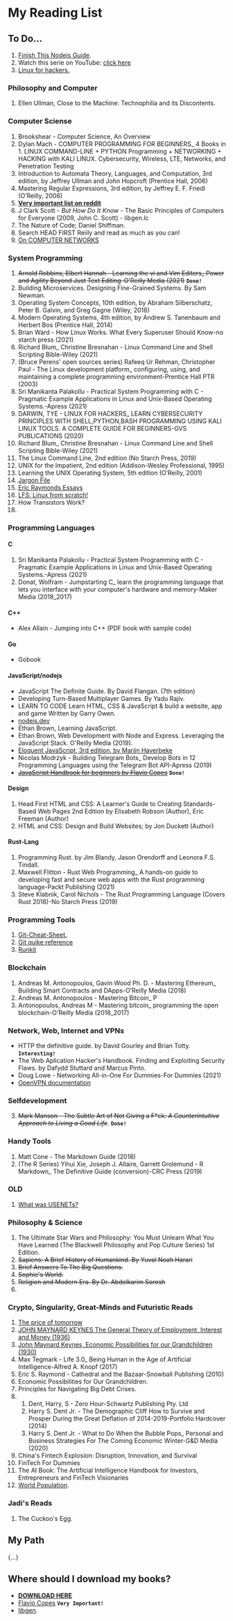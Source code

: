# My Reading List

## To Do...
1. [Finish This Nodejs Guide](https://nodejs.dev/learn/).
2. Watch this serie on YouTube: [click here](https://www.youtube.com/watch?v=ctH-a-1eUME&list=PLhoH5vyxr6Qq41NFL4GvhFp-WLd5xzIzZ)
3. [Linux for hackers.](https://www.amazon.com/LINUX-HACKERS-CYBERSECURITY-PRINCIPLES-PROGRAMMING/dp/B08PJP5BZR)

### Philosophy and Computer 
1. Ellen Ullman, Close to the Machine: Technophilia and its Discontents.

### Computer Sciense
1. Brookshear - Computer Science, An Overview
2. Dylan Mach - COMPUTER PROGRAMMING FOR BEGINNERS_ 4 Books in 1. LINUX COMMAND-LINE + PYTHON Programming + NETWORKING + HACKING with KALI LINUX. Cybersecurity, Wireless, LTE, Networks, and Penetration Testing
3. Introduction to Automata Theory, Languages, and Computation, 3rd edition, by Jeffrey Ullman and John Hopcroft (Prentice Hall, 2006)
4. Mastering Regular Expressions, 3rd edition, by Jeffrey E. F. Friedl (O’Reilly, 2006)
5. **[Very important list on reddit](https://www.reddit.com/r/learnprogramming/comments/8ukniw/books_that_changed_the_way_you_understand/)**
6. J Clark Scott - _But How Do It Know_ - The Basic Principles of Computers for Everyone (2009, John C. Scott) - libgen.lc
7. The Nature of Code; Daniel Shiffman.
8. Search HEAD FIRST Reiily and read as much as you can!
9. [On COMPUTER NETWORKS](https://www.networkstraining.com/best-computer-networks-textbooks/)

### System Programming
1. ~~Arnold Robbins, Elbert Hannah - Learning the vi and Vim Editors_ Power and Agility Beyond Just Text Editing-O'Reilly Media (2021)~~ **`Done!`**
2. Building Microservices. Designing Fine-Grained Systems. By Sam Newman. 
3. Operating System Concepts, 10th edition, by Abraham Silberschatz, Peter B. Galvin, and Greg Gagne (Wiley, 2018)
4. Modern Operating Systems, 4th edition, by Andrew S. Tanenbaum and Herbert Bos (Prentice Hall, 2014)
5. Brian Ward - How Linux Works. What Every Superuser Should Know-no starch press (2021)
6. Richard Blum_ Christine Bresnahan - Linux Command Line and Shell Scripting Bible-Wiley (2021)
7. (Bruce Perens' open sources series) Rafeeq Ur Rehman, Christopher Paul - The Linux development platform_ configuring, using, and maintaining a complete programming environment-Prentice Hall PTR (2003)
8. Sri Manikanta Palakollu - Practical System Programming with C - Pragmatic Example Applications in Linux and Unix-Based Operating Systems.-Apress (2021)
9. DARWIN, TYE - LINUX FOR HACKERS_ LEARN CYBERSECURITY PRINCIPLES WITH SHELL,PYTHON,BASH PROGRAMMING USING KALI LINUX TOOLS. A COMPLETE GUIDE FOR BEGINNERS-GVS PUBLICATIONS (2020)
10. Richard Blum_ Christine Bresnahan - Linux Command Line and Shell Scripting Bible-Wiley (2021)
11. The Linux Command Line, 2nd edition (No Starch Press, 2019)
12. UNIX for the Impatient, 2nd edition (Addison-Wesley Professional, 1995)
13. Learning the UNIX Operating System, 5th edition (O’Reilly, 2001)
14. [Jargon File](http://www.catb.org/jargon/html/)
15. [Eric Raymonds Essays](http://www.catb.org/~esr/)
16. [LFS: Linux from scratch!](https://www.linuxfromscratch.org/)
17. How Transistors Work?
18. 

### Programming Languages


#### C
1. Sri Manikanta Palakollu - Practical System Programming with C - Pragmatic Example Applications in Linux and Unix-Based Operating Systems.-Apress (2021)
2. Donat, Wolfram - Jumpstarting C_ learn the programming language that lets you interface with your computer's hardware and memory-Maker Media (2018_2017)

#### C++
* Alex Allain - Jumping into C++ (PDF book with sample code)

#### Go
* Gobook

#### JavaScript/nodejs
* JavaScript The Definite Guide. By David Flangan. (7th edition)
* Developing Turn-Based Multiplayer Games. By Yadu Rajiv.
* LEARN TO CODE Learn HTML, CSS & JavaScript & build a website, app and game Written by Garry Owen.
* [nodejs.dev](https://nodejs.dev/learn/)
* Ethan Brown, Learning JavaScript.
* Ethan Brown, Web Development with Node and Express. Leveraging the JavaScript Stack. O'Reilly Media (2019).
* [Eloquent JavaScript, 3rd edition, by Marijn Haverbeke](https://eloquentjavascript.net/)
* Nicolas Modrzyk - Building Telegram Bots_ Develop Bots in 12 Programming Languages using the Telegram Bot API-Apress (2019)
* ~~[JavaScript Handbook for beginners by Flavio Copes](https://flaviocopesbooks.fra1.digitaloceanspaces.com/javascript-beginner-handbook.pdf)~~ **`Done!`**

#### Design
1. Head First HTML and CSS: A Learner's Guide to Creating Standards-Based Web Pages 2nd Edition by Elisabeth Robson (Author), Eric Freeman (Author)
2. HTML and CSS: Design and Build Websites; by Jon Duckett (Author)

#### Rust-Lang
1. Programming Rust. by Jim Blandy, Jason Orendorff and Leonora F.S. Tindall.
2. Maxwell Flitton - Rust Web Programming_ A hands-on guide to developing fast and secure web apps with the Rust programming language-Packt Publishing (2021)
3. Steve Klabnik, Carol Nichols - The Rust Programming Language (Covers Rust 2018)-No Starch Press (2019)

### Programming Tools
1. [Git-Cheat-Sheet.](https://training.github.com/downloads/github-git-cheat-sheet/)
2. [Git quike reference](https://git-scm.com/docs)
3. [Runkit](runkit.com)

### Blockchain
1. Andreas M. Antonopoulos, Gavin Wood Ph. D. - Mastering Ethereum_ Building Smart Contracts and DApps-O’Reilly Media (2018)
2. Andreas M. Antonopoulos - Mastering Bitcoin_ P
3. Antonopoulos, Andreas M - Mastering bitcoin_ programming the open blockchain-O'Reilly Media (2018_2017)

### Network, Web, Internet and VPNs
* HTTP the definitive guide. by David Gourley and Brian Totty. **`Interesting!`**
* The Web Aplication Hacker's Handbook. Finding and Exploiting Security Flaws. by Dafydd Stuttard and Marcus Pinto.
* Doug Lowe - Networking All-in-One For Dummies-For Dummies (2021)
* [OpenVPN documentation](https://openvpn.net/community-resources/reference-manual-for-openvpn-2-4/)

### Selfdevelopment 
3. ~~Mark Manson - The Subtle Art of Not Giving a F*ck: _A Counterintuitive Approach to Living a Good Life_~~. **`Done!`**

### Handy Tools
1. Matt Cone - The Markdown Guide (2018)
2. (The R Series) Yihui Xie, Joseph J. Allaire, Garrett Grolemund - R Markdown_ The Definitive Guide (conversion)-CRC Press (2019)

### OLD
1. [What was USENETs?](https://en.wikipedia.org/wiki/Usenet)

### Philosophy & Science
1. The Ultimate Star Wars and Philosophy: You Must Unlearn What You Have Learned (The Blackwell Philosophy and Pop Culture Series) 1st Edition.
2. ~~Sapiens: A Brief History of Humankind. By Yuval Noah Harari~~
3. ~~Brief Answers To The Big Questions.~~
4. ~~Sophie's World.~~
5. ~~Religion and Modern Era. By Dr. Abdolkarim Sorosh~~
6. 

### Crypto, Singularity, Great-Minds and Futuristic Reads
1. [The price of tomorrow](http://libgen.li/ads.php?md5=b63d832ee81b9c6cd4ea45c349a7f80b)
2. [JOHN MAYNARD KEYNES The General Theory of Employment, Interest and Money (1936)](http://library.lol/main/E2E02E246619315379833391477CED10)
3. [John Maynard Keynes, Economic Possibilities for our Grandchildren (1930)](http://www.econ.yale.edu/smith/econ116a/keynes1.pdf)
4. Max Tegmark - Life 3.0_ Being Human in the Age of Artificial Intelligence-Alfred A. Knopf (2017)
5. Eric S. Raymond - Cathedral and the Bazaar-Snowball Publishing (2010)
6. Economic Possibilities for Our Grandchildren.
7. Principles for Navigating Big Debt Crises.
8. 1. Dent, Harry, S - Zero Hour-Schwartz Publishing Pty. Ltd
   2. Harry S. Dent Jr. - The Demographic Cliff  How to Survive and Prosper During the Great Deflation of 2014-2019-Portfolio Hardcover (2014)
   3. Harry S. Dent Jr. - What to Do When the Bubble Pops_ Personal and Business Strategies For The Coming Economic Winter-G&D Media (2020)
9. China's Fintech Explosion: Disruption, Innovation, and Survival
10. FinTech For Dummies
11. The AI Book: The Artificial Intelligence Handbook for Investors, Entrepreneurs and FinTech Visionaries
12. [World Population](https://ourworldindata.org/world-population-growth).

### Jadi's Reads
1. The Cuckoo's Egg.

## My Path
{...}

## Where should I download my books?
* **[DOWNLOAD HERE](https://calibrecompanion.co/best-torrent-sites-for-books/)**
* [Flavio Copes](https://flaviocopes.com/page/ebooks-links/) **`Very Important!`**
* [libgen](libgen.is).


